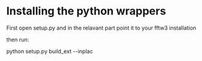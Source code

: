 # Installing the python wrappers

First open setup.py and in the relavant part point it to your fftw3 installation

then run:

python setup.py build_ext --inplac